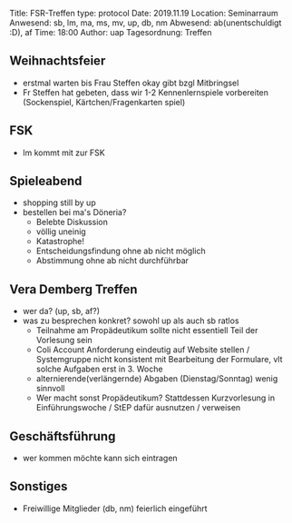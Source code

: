 Title: FSR-Treffen
type: protocol
Date: 2019.11.19
Location: Seminarraum
Anwesend: sb, lm, ma, ms, mv, up, db, nm
Abwesend: ab(unentschuldigt :D), af
Time: 18:00
Author: uap
Tagesordnung: Treffen

## Weihnachtsfeier
- erstmal warten bis Frau Steffen okay gibt bzgl Mitbringsel
- Fr Steffen hat gebeten, dass wir 1-2 Kennenlernspiele vorbereiten (Sockenspiel, Kärtchen/Fragenkarten spiel)

## FSK
- lm kommt mit zur FSK

## Spieleabend
- shopping still by up
- bestellen bei ma's Döneria? 
    - Belebte Diskussion
    - völlig uneinig
    - Katastrophe!
    - Entscheidungsfindung ohne ab nicht möglich
    - Abstimmung ohne ab nicht durchführbar 

## Vera Demberg Treffen
- wer da? (up, sb, af?)
- was zu besprechen konkret? sowohl up als auch sb ratlos
    - Teilnahme am Propädeutikum sollte nicht essentiell Teil der Vorlesung sein
    - Coli Account Anforderung eindeutig auf Website stellen / Systemgruppe nicht konsistent mit Bearbeitung der Formulare, vlt solche Aufgaben erst in 3. Woche
    - alternierende(verlängernde) Abgaben (Dienstag/Sonntag) wenig sinnvoll 
    - Wer macht sonst Propädeutikum? Stattdessen Kurzvorlesung in Einführungswoche / StEP dafür ausnutzen / verweisen 

## Geschäftsführung
- wer kommen möchte kann sich eintragen


## Sonstiges
- Freiwillige Mitglieder (db, nm) feierlich eingeführt